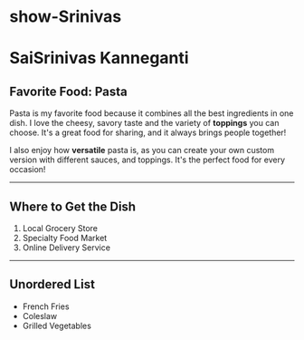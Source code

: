 # show-Srinivas
# SaiSrinivas Kanneganti

## Favorite Food: Pasta

Pasta is my favorite food because it combines all the best ingredients in one dish. I love the cheesy, savory taste and the variety of **toppings** you can choose. It's a great food for sharing, and it always brings people together!

I also enjoy how **versatile** pasta is, as you can create your own custom version with different  sauces, and toppings. It's the perfect food for every occasion!

  * * *

  ## Where to Get the Dish
   1. Local Grocery Store
   2. Specialty Food Market
   3. Online Delivery Service
   ---
   ## Unordered List

- French Fries
- Coleslaw
- Grilled Vegetables

